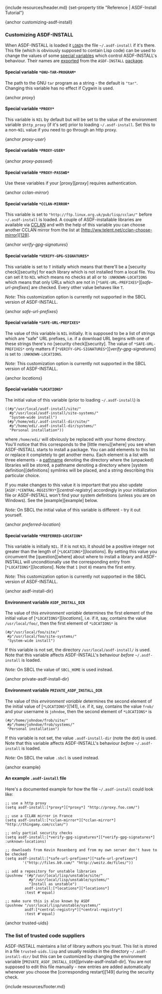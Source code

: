 {include resources/header.md}
{set-property title "Reference | ASDF-Install Tutorial"}

{anchor customizing-asdf-install}

### Customizing ASDF-INSTALL

When ASDF-INSTALL is loaded it [`LOAD`][122]s the file `~/.asdf-install` if it's there. This file (which is obviously supposed to contain Lisp code) can be used to change the values of some [special variables][123] which control ASDF-INSTALL's behaviour. Their names are [exported][124] from the `ASDF-INSTALL` [package][125]. 

   [122]: http://www.lispworks.com/reference/HyperSpec/Body/f_load.htm
   [123]: http://www.lispworks.com/reference/HyperSpec/Body/26_glo_s.htm#special_variable
   [124]: http://www.lispworks.com/reference/HyperSpec/Body/26_glo_e.htm#exported
   [125]: http://www.lispworks.com/reference/HyperSpec/Body/11_.htm

#### Special variable `*GNU-TAR-PROGRAM*`

The path to the GNU `tar` program as a string - the default is `"tar"`. Changing this variable has no effect if Cygwin is used. 

{anchor *proxy*}

#### Special variable `*PROXY*`

This variable is `NIL` by default but will be set to the value of the environment variable `$http_proxy` (if it's set) prior to loading `~/.asdf-install`. Set this to a non-`NIL` value if you need to go through an http proxy. 

{anchor *proxy-user*}

#### Special variable `*PROXY-USER*`

{anchor *proxy-passwd*}

#### Special variable `*PROXY-PASSWD*`

Use these variables if your [proxy][*proxy*] requires authentication. 

{anchor *cclan-mirror*}

#### Special variable `*CCLAN-MIRROR*`

This variable is set to `"http://ftp.linux.org.uk/pub/lisp/cclan/"` before `~/.asdf-install` is loaded. A couple of ASDF-installable libraries are available via [CCLAN][127] and with the help of this variable you can choose another CCLAN mirror from the list at [http://ww.telent.net/cclan-choose-mirror][128]. 

   [127]: http://www.cliki.net/cclan
   [128]: http://ww.telent.net/cclan-choose-mirror

{anchor *verify-gpg-signatures*}

#### Special variable `*VERIFY-GPG-SIGNATURES*`

This variable is set to `T` initially which means that there'll be a [security check][security] for each library which is not installed from a local file. You can set it to `NIL` which means no checks at all or to `:UNKNOWN-LOCATIONS` which means that only URLs which are not in [`*SAFE-URL-PREFIXES*`][*safe-url-prefixes*] are checked. Every other value behaves like `T`. 

_Note:_ This customization option is currently not supported in the SBCL version of ASDF-INSTALL. 

{anchor *safe-url-prefixes*}

#### Special variable `*SAFE-URL-PREFIXES*`

The value of this variable is `NIL` initially. It is supposed to be a list of strings which are "safe" URL prefixes, i.e. if a download URL begins with one of these strings there's no [security check][security]. The value of `*SAFE-URL-PREFIXES*` only matters if [`*VERIFY-GPG-SIGNATURES*`][*verify-gpg-signatures*] is set to `:UNKNOWN-LOCATIONS`. 


_Note:_ This customization option is currently not supported in the SBCL version of ASDF-INSTALL. 

{anchor *locations*}

#### Special variable `*LOCATIONS*`

The initial value of this variable (prior to loading `~/.asdf-install`) is 
    
    ((#p"/usr/local/asdf-install/site/"
      #p"/usr/local/asdf-install/site-systems/"
      "System-wide install")
     (#p"/home/edi/.asdf-install-dir/site/"
      #p"/home/edi/.asdf-install-dir/systems/"
      "Personal installation"))

where `/home/edi/` will obviously be replaced with your home directory. You'll notice that this corresponds to the [little menu][where] you see when ASDF-INSTALL starts to install a package. You can add elements to this list or replace it completely to get another menu. Each element is a list with three elements - a [pathname][134] denoting the directory where the (unpacked) libraries will be stored, a pathname denoting a directory where [system definition][definitions] symlinks will be placed, and a string describing this particular choice. 

   [134]: http://www.lispworks.com/reference/HyperSpec/Body/19_b.htm

If you make changes to this value it is important that you also update [`ASDF:*CENTRAL-REGISTRY*`][*central-registry*] accordingly in your initialization file or ASDF-INSTALL won't find your system definitions (unless you are on Windows). See the [example][example] below. 

_Note:_ On SBCL the initial value of this variable is different - try it out yourself. 

{anchor *preferred-location*}

#### Special variable `*PREFERRED-LOCATION*`

This variable is initially `NIL`. If it is not `NIL` it should be a positive integer not greater than the length of [`*LOCATIONS*`][*locations*]. By setting this value you circumvent the [question][where] about where to install a library and ASDF-INSTALL will unconditionally use the corresponding entry from [`*LOCATIONS*`][*locations*]. Note that `1` (not `0`) means the first entry. 

_Note:_ This customization option is currently not supported in the SBCL version of ASDF-INSTALL. 

{anchor asdf-install-dir}

#### Environment variable `ASDF_INSTALL_DIR`

The value of this _environment variable_ determines the first element of the initial value of [`*LOCATIONS*`][*locations*], i.e. if it, say, contains the value `/usr/local/foo/`, then the first element of `*LOCATIONS*` is 
    

    (#p"/usr/local/foo/site/"
     #p"/usr/local/foo/site-systems/"
     "System-wide install")

If this variable is not set, the directory `/usr/local/asdf-install/` is used. Note that this variable affects ASDF-INSTALL's behaviour _before_ `~/.asdf-install` is loaded. 

_Note:_ On SBCL the value of `SBCL_HOME` is used instead. 

{anchor private-asdf-install-dir}

#### Environment variable `PRIVATE_ASDF_INSTALL_DIR`

The value of this _environment variable_ determines the second element of the initial value of [`*LOCATIONS*`][141], i.e. if it, say, contains the value `frob/` and your username is `johndoe`, then the second element of `*LOCATIONS*` is 
    

    (#p"/home/johndoe/frob/site/"
     #p"/home/johndoe/frob/systems/"
     "Personal installation")

If this variable is not set, the value `.asdf-install-dir` (note the dot) is used. Note that this variable affects ASDF-INSTALL's behaviour _before_ `~/.asdf-install` is loaded. 

_Note:_ On SBCL the value `.sbcl` is used instead. 

{anchor example}

#### An example `.asdf-install` file

Here's a documented example for how the file `~/.asdf-install` could look like: 
    
    ;; use a http proxy
    (setq asdf-install:[*proxy*][*proxy*] "http://proxy.foo.com/")
    
    ;; use a CCLAN mirror in France
    (setq asdf-install:[*cclan-mirror*][*cclan-mirror*] "http://thingamy.com/cclan/")
    
    ;; only partial security checks
    (setq asdf-install:[*verify-gpg-signatures*][*verify-gpg-signatures*] :unknown-locations)
    
    ;; downloads from Kevin Rosenberg and from my own server don't have to be checked
    (setq asdf-install:[*safe-url-prefixes*][*safe-url-prefixes*]
            '("http://files.b9.com/" "http://weitz.de/files/"))
    
    ;; add a repository for unstable libraries
    (pushnew '(#p"/usr/local/lisp/unstable/site/"
               #p"/usr/local/lisp/unstable/systems/"
               "Install as unstable")
             asdf-install:[*locations*][*locations*]
             :test #'equal)
    
    ;; make sure this is also known by ASDF
    (pushnew "/usr/local/lisp/unstable/systems/"
             asdf:[*central-registry*][*central-registry*]
             :test #'equal)

{anchor trusted-uids}

### The list of trusted code suppliers

ASDF-INSTALL maintains a list of library authors you trust. This list is stored in a file `trusted-uids.lisp` and usually resides in the directory `~/.asdf-install-dir/` but this can be customized by changing the environment variable [`PRIVATE_ASDF_INSTALL_DIR`][private-asdf-install-dir]. You are not supposed to edit this file manually - new entries are added automatically whenever you choose the [corresponding restart][149] during the security check.   

{include resources/footer.md}

